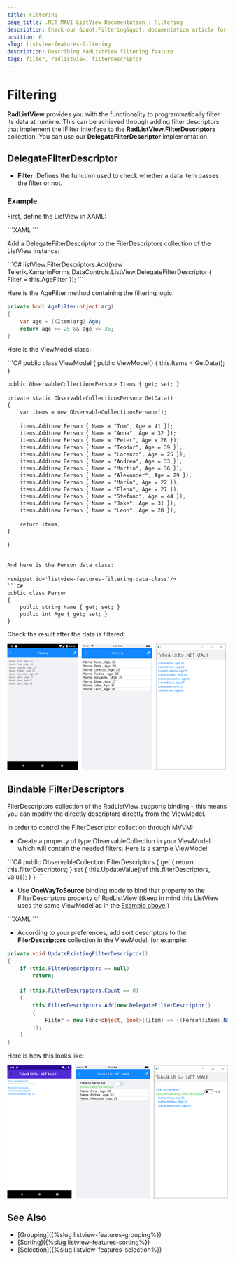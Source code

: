```yaml
---
title: Filtering
page_title: .NET MAUI ListView Documentation | Filtering
description: Check our &quot;Filtering&quot; documentation article for Telerik ListView for .NET MAUI control.
position: 6
slug: listview-features-filtering
description: Describing RadListView filtering feature
tags: filter, radlistview, filterdescriptor
---
```


# Filtering

**RadListView** provides you with the functionality to programmatically filter its data at runtime. This can be achieved through adding filter descriptors that implement the IFilter interface to the **RadListView.FilterDescriptors** collection. You can use our **DelegateFilterDescriptor** implementation.

## DelegateFilterDescriptor 

- **Filter**: Defines the function used to check whether a data item passes the filter or not.

### Example

First, define the ListView in XAML:

<snippet id='listview-features-filtering-xaml'/>
```XAML
<telerikDataControls:RadListView x:Name="listView" 
								 ItemsSource="{Binding Items}">
	<telerikDataControls:RadListView.BindingContext>
		<local:ViewModel/>
	</telerikDataControls:RadListView.BindingContext>
	<telerikDataControls:RadListView.ItemTemplate>
		<DataTemplate>
			<telerikListView:ListViewTemplateCell>
				<telerikListView:ListViewTemplateCell.View>
					<HorizontalStackLayout>
						<Label Text="Name:"/>
						<Label Text="{Binding Name}"/>
						<Label Text=", Age:"/>
						<Label Text="{Binding Age}"/>
					</HorizontalStackLayout>
				</telerikListView:ListViewTemplateCell.View>
			</telerikListView:ListViewTemplateCell>
		</DataTemplate>
	</telerikDataControls:RadListView.ItemTemplate>
</telerikDataControls:RadListView>
```

Add a DelegateFilterDescriptor to the FilerDescriptors collection of the ListView instance:

<snippet id='listview-features-filtering-agefilter'/>
```C#
listView.FilterDescriptors.Add(new Telerik.XamarinForms.DataControls.ListView.DelegateFilterDescriptor { Filter = this.AgeFilter });
```

Here is the AgeFilter method containing the filtering logic:

```C#
private bool AgeFilter(object arg)
{
    var age = ((Item)arg).Age;
    return age >= 25 && age <= 35;
}
```

Here is the ViewModel class:

<snippet id='listview-features-filtering-viewmodel'/>
```C#
public class ViewModel
{
	public ViewModel()
	{
		this.Items = GetData();
	}

	public ObservableCollection<Person> Items { get; set; }

	private static ObservableCollection<Person> GetData()
	{
		var items = new ObservableCollection<Person>();

		items.Add(new Person { Name = "Tom", Age = 41 });
		items.Add(new Person { Name = "Anna", Age = 32 });
		items.Add(new Person { Name = "Peter", Age = 28 });
		items.Add(new Person { Name = "Teodor", Age = 39 });
		items.Add(new Person { Name = "Lorenzo", Age = 25 });
		items.Add(new Person { Name = "Andrea", Age = 33 });
		items.Add(new Person { Name = "Martin", Age = 36 });
		items.Add(new Person { Name = "Alexander", Age = 29 });
		items.Add(new Person { Name = "Maria", Age = 22 });
		items.Add(new Person { Name = "Elena", Age = 27 });
		items.Add(new Person { Name = "Stefano", Age = 44 });
		items.Add(new Person { Name = "Jake", Age = 31 });
		items.Add(new Person { Name = "Leon", Age = 28 });

		return items;
	}
}
```
    
And here is the Person data class:

<snippet id='listview-features-filtering-data-class'/>	
```C#
public class Person
{
	public string Name { get; set; }
	public int Age { get; set; }
}
```

Check the result after the data is filtered:

![Filtering](images/listview-features-filtering.png "Filtering")

## Bindable FilterDescriptors

FilerDescriptors collection of the RadListView supports binding - this means you can modify the directly descriptors directly from the ViewModel.

In order to control the FilterDescriptor collection through MVVM: 

* Create a property of type ObservableCollection<FilterDescriptorBase> in your ViewModel which will contain the needed filters. Here is a sample ViewModel:
    
<snippet id='listview-features-bindable-filterdescriptor-viewmodel' /> 
```C#
public ObservableCollection<FilterDescriptorBase> FilterDescriptors
{
	get { return this.filterDescriptors; }
	set { this.UpdateValue(ref this.filterDescriptors, value); }
}
```

* Use **OneWayToSource** binding mode to bind that property to the FilterDescriptors property of RadListView ((keep in mind this ListView uses the same ViewModel as in the [Example above](#example):)

<snippet id='listview-features-bindable-filterdescriptor-xaml' />
```XAML
<telerikDataControls:RadListView x:Name="listView" 
								 Grid.Row="1"
								 ItemsSource="{Binding Items}"
								 FilterDescriptors="{Binding FilterDescriptors, Mode=OneWayToSource}" >
	<telerikDataControls:RadListView.ItemTemplate>
		<DataTemplate>
			<telerikListView:ListViewTemplateCell>
				<telerikListView:ListViewTemplateCell.View>
					<HorizontalStackLayout>
						<Label Text="Name:"/>
						<Label Text="{Binding Name}"/>
						<Label Text=", Age:"/>
						<Label Text="{Binding Age}"/>
					</HorizontalStackLayout>
				</telerikListView:ListViewTemplateCell.View>
			</telerikListView:ListViewTemplateCell>
		</DataTemplate>
	</telerikDataControls:RadListView.ItemTemplate>
</telerikDataControls:RadListView>
```

* According to your preferences, add sort descriptors to the **FilerDescriptors** collection in the ViewModel, for example:

```C#
private void UpdateExistingFilterDescriptor()
{
	if (this.FilterDescriptors == null)
		return;

	if (this.FilterDescriptors.Count == 0)
	{
		this.FilterDescriptors.Add(new DelegateFilterDescriptor()
		{
			Filter = new Func<object, bool>((item) => ((Person)item).Name.Equals("A"))
		});
	}
}
```

Here is how this looks like:

![FilterDescriptorsMVVM](images/listview-features-bindable-filter.png)

## See Also

- [Grouping]({%slug listview-features-grouping%})
- [Sorting]({%slug listview-features-sorting%})
- [Selection]({%slug listview-features-selection%})
